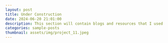 ```yaml
---
layout: post
title: Under Construction
date: 2024-06-20 21:01:00
description: This section will contain blogs and resources that I used for my learnings
categories: sample-posts
thumbnail: assets/img/project_11.jpeg
---
```

